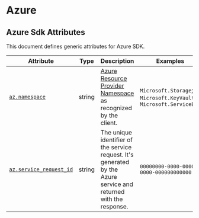 <!--- Hugo front matter used to generate the website version of this page:
--->

<!-- NOTE: THIS FILE IS AUTOGENERATED. DO NOT EDIT BY HAND. -->
<!-- see templates/registry/markdown/attribute_namespace.md.j2 -->

# Azure

## Azure Sdk Attributes

This document defines generic attributes for Azure SDK.

| Attribute                                                                               | Type   | Description                                                                                                                                                             | Examples                                                          | Stability                                                        |
| --------------------------------------------------------------------------------------- | ------ | ----------------------------------------------------------------------------------------------------------------------------------------------------------------------- | ----------------------------------------------------------------- | ---------------------------------------------------------------- |
| <a id="az-namespace" href="#az-namespace">`az.namespace`</a>                            | string | [Azure Resource Provider Namespace](https://learn.microsoft.com/azure/azure-resource-manager/management/azure-services-resource-providers) as recognized by the client. | `Microsoft.Storage`; `Microsoft.KeyVault`; `Microsoft.ServiceBus` | ![Experimental](https://img.shields.io/badge/-experimental-blue) |
| <a id="az-service-request-id" href="#az-service-request-id">`az.service_request_id`</a> | string | The unique identifier of the service request. It's generated by the Azure service and returned with the response.                                                       | `00000000-0000-0000-0000-000000000000`                            | ![Experimental](https://img.shields.io/badge/-experimental-blue) |
